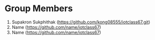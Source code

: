 # Group Members
1. Supakron Sukphithak (https://github.com/kong08555/iotclass67.git)
1. Name (https://github.com/name/iotclass67)
1. Name (https://github.com/name/iotclass67)
